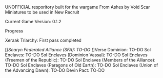 UNOFFICIAL resporitory built for the wargame From Ashes by Void Scar Miniatures to be used in New Recruit

Current Game Version: 0.1.2

Progress

Xeraak Triarchy: First pass completed

[*]Scaryn Federated Alliance (SFA): TO-DO
[*]Verse Dominion: TO-DO
Sol Enclaves: TO-DO
Sol Enclaves (Dominion Vassal): TO-DO
Sol Enclaves (Freemen of the Republic): TO-DO
Sol Enclaves (Members of the Alliance): TO-DO
Sol Enclaves (Paragons of Old Earth): TO-DO
Sol Enclaves (Union of the Advancing Dawn): TO-DO
Devin Pact: TO-DO
